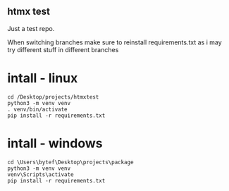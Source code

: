 ## htmx test

Just a test repo.

When switching branches make sure to reinstall requirements.txt as i may try different stuff in different branches


# intall - linux

```
cd /Desktop/projects/htmxtest
python3 -m venv venv
. venv/bin/activate
pip install -r requirements.txt
```


# intall - windows

```
cd \Users\bytef\Desktop\projects\package
python3 -m venv venv
venv\Scripts\activate
pip install -r requirements.txt
```
